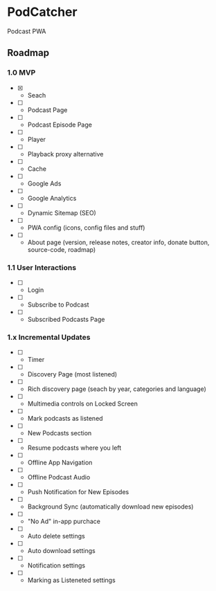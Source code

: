 # PodCatcher

Podcast PWA

## Roadmap

### 1.0 MVP
- [x] - Seach
- [ ] - Podcast Page
- [ ] - Podcast Episode Page
- [ ] - Player
- [ ] - Playback proxy alternative
- [ ] - Cache
- [ ] - Google Ads
- [ ] - Google Analytics
- [ ] - Dynamic Sitemap (SEO)
- [ ] - PWA config (icons, config files and stuff)
- [ ] - About page (version, release notes, creator info, donate button, source-code, roadmap)

### 1.1 User Interactions
- [ ] - Login
- [ ] - Subscribe to Podcast
- [ ] - Subscribed Podcasts Page

### 1.x Incremental Updates
- [ ] - Timer
- [ ] - Discovery Page (most listened)
- [ ] - Rich discovery page (seach by year, categories and language)
- [ ] - Multimedia controls on Locked Screen
- [ ] - Mark podcasts as listened
- [ ] - New Podcasts section
- [ ] - Resume podcasts where you left
- [ ] - Offline App Navigation
- [ ] - Offline Podcast Audio
- [ ] - Push Notification for New Episodes
- [ ] - Background Sync (automatically download new episodes)
- [ ] - "No Ad" in-app purchace
- [ ] - Auto delete settings
- [ ] - Auto download settings
- [ ] - Notification settings
- [ ] - Marking as Listeneted settings
